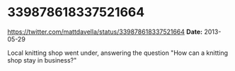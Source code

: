 # 339878618337521664
https://twitter.com/mattdavella/status/339878618337521664
**Date:** 2013-05-29

Local knitting shop went under, answering the question "How can a knitting shop stay in business?"
